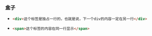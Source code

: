 ### 盒子

* ```html
  <div>这个标签是独占一行的，也就是说，下一个div的内容一定在另一行</div>
  ```

* ```html
  <span>这个标签的内容在同一行显示</span>
  ```

  

